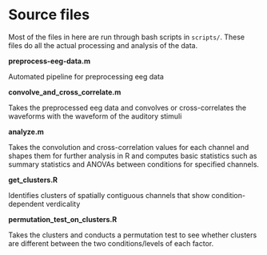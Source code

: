 # Source files

Most of the files in here are run through bash scripts in `scripts/`. These files do all the actual processing and analysis of the data.

**preprocess-eeg-data.m**

Automated pipeline for preprocessing eeg data

**convolve_and_cross_correlate.m**

Takes the preprocessed eeg data and convolves or cross-correlates the waveforms with the waveform of the auditory stimuli

**analyze.m**

Takes the convolution and cross-correlation values for each channel and shapes them for further analysis in R and computes basic statistics such as summary statistics and ANOVAs between conditions for specified channels.

**get_clusters.R**

Identifies clusters of spatially contiguous channels that show condition-dependent verdicality

**permutation_test_on_clusters.R**

Takes the clusters and conducts a permutation test to see whether clusters are different between the two conditions/levels of each factor.




